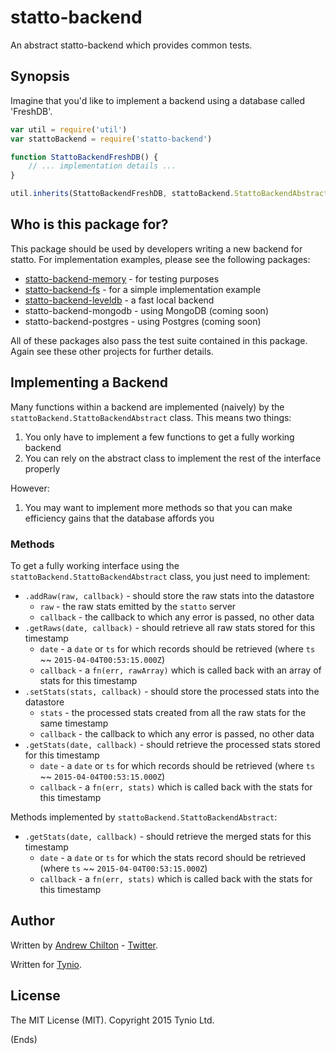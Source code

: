 # statto-backend #

An abstract statto-backend which provides common tests.

## Synopsis ##

Imagine that you'd like to implement a backend using a database called 'FreshDB'.

```js
var util = require('util')
var stattoBackend = require('statto-backend')

function StattoBackendFreshDB() {
    // ... implementation details ...
}

util.inherits(StattoBackendFreshDB, stattoBackend.StattoBackendAbstract)
```

## Who is this package for? ##

This package should be used by developers writing a new backend for statto. For implementation
examples, please see the following packages:

* [statto-backend-memory](https://www.npmjs.com/statto-backend-memory) - for testing purposes
* [statto-backend-fs](https://www.npmjs.com/statto-backend-fs) - for a simple implementation example
* [statto-backend-leveldb](https://www.npmjs.com/statto-backend-leveldb) - a fast local backend
* statto-backend-mongodb - using MongoDB (coming soon)
* statto-backend-postgres - using Postgres (coming soon)

All of these packages also pass the test suite contained in this package. Again see these other projects for further
details.

## Implementing a Backend ##

Many functions within a backend are implemented (naively) by the `stattoBackend.StattoBackendAbstract` class. This means two things:

1. You only have to implement a few functions to get a fully working backend
2. You can rely on the abstract class to implement the rest of the interface properly

However:

1. You may want to implement more methods so that you can make efficiency gains that the database affords you

### Methods ###

To get a fully working interface using the `stattoBackend.StattoBackendAbstract` class, you just need to implement:

* `.addRaw(raw, callback)` - should store the raw stats into the datastore
    * `raw` - the raw stats emitted by the `statto` server
    * `callback` - the callback to which any error is passed, no other data
* `.getRaws(date, callback)` - should retrieve all raw stats stored for this timestamp
    * `date` - a `date` or `ts` for which records should be retrieved (where `ts` ~~ `2015-04-04T00:53:15.000Z`)
    * `callback` - a `fn(err, rawArray)` which is called back with an array of stats for this timestamp
* `.setStats(stats, callback)` - should store the processed stats into the datastore
    * `stats` - the processed stats created from all the raw stats for the same timestamp
    * `callback` - the callback to which any error is passed, no other data
* `.getStats(date, callback)` - should retrieve the processed stats stored for this timestamp
    * `date` - a `date` or `ts` for which records should be retrieved (where `ts` ~~ `2015-04-04T00:53:15.000Z`)
    * `callback` - a `fn(err, stats)` which is called back with the stats for this timestamp

Methods implemented by `stattoBackend.StattoBackendAbstract`:

* `.getStats(date, callback)` - should retrieve the merged stats for this timestamp
    * `date` - a `date` or `ts` for which the stats record should be retrieved (where `ts` ~~ `2015-04-04T00:53:15.000Z`)
    * `callback` - a `fn(err, stats)` which is called back with the stats for this timestamp

## Author ##

Written by [Andrew Chilton](http://chilts.org/) - [Twitter](https://twitter.com/andychilton).

Written for [Tynio](https://tyn.io/).

## License ##

The MIT License (MIT). Copyright 2015 Tynio Ltd.

(Ends)
